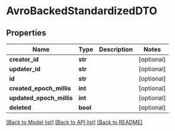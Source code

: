 # AvroBackedStandardizedDTO

## Properties
Name | Type | Description | Notes
------------ | ------------- | ------------- | -------------
**creator_id** | **str** |  | [optional] 
**updater_id** | **str** |  | [optional] 
**id** | **str** |  | [optional] 
**created_epoch_millis** | **int** |  | [optional] 
**updated_epoch_millis** | **int** |  | [optional] 
**deleted** | **bool** |  | [optional] 

[[Back to Model list]](../README.md#documentation-for-models) [[Back to API list]](../README.md#documentation-for-api-endpoints) [[Back to README]](../README.md)


